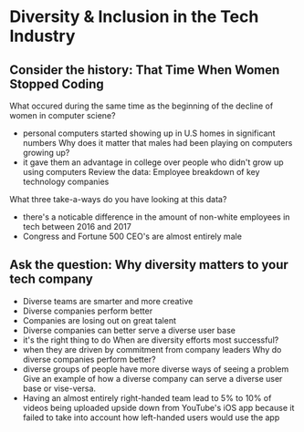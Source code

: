 # Diversity & Inclusion in the Tech Industry

## Consider the history: That Time When Women Stopped Coding
What occured during the same time as the beginning of the decline of women in computer sciene?
  - personal computers started showing up in U.S homes in significant numbers
Why does it matter that males had been playing on computers growing up?
  - it gave them an advantage in college over people who didn't grow up using computers
Review the data: Employee breakdown of key technology companies
  
What three take-a-ways do you have looking at this data?
  - there's a noticable difference in the amount of non-white employees in tech between 2016 and 2017
  - Congress and Fortune 500 CEO's are almost entirely male
  
## Ask the question: Why diversity matters to your tech company
  - Diverse teams are smarter and more creative
  - Diverse companies perform better
  - Companies are losing out on great talent
  - Diverse companies can better serve a diverse user base
  - it's the right thing to do
When are diversity efforts most successful?
  - when they are driven by commitment from company leaders
Why do diverse companies perform better?
  - diverse groups of people have more diverse ways of seeing a problem
Give an example of how a diverse company can serve a diverse user base or vise-versa.
  - Having an almost entirely right-handed team lead to 5% to 10% of videos being uploaded upside down from YouTube's iOS app because it failed to take into account how left-handed users would use the app
